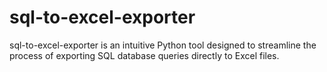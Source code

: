 # sql-to-excel-exporter
sql-to-excel-exporter is an intuitive Python tool designed to streamline the process of exporting SQL database queries directly to Excel files.
